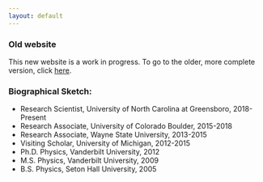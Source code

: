 ```yaml
---
layout: default
---
```



### Old website

This new website is a work in progress.
To go to the older, more complete version, click [here](https://belmonrj.github.io/old_version).




### Biographical Sketch:

- Research Scientist, University of North Carolina at Greensboro, 2018-Present
- Research Associate, University of Colorado Boulder, 2015-2018
- Research Associate, Wayne State University, 2013-2015
- Visiting Scholar, University of Michigan, 2012-2015
- Ph.D. Physics, Vanderbilt University, 2012
- M.S. Physics, Vanderbilt University, 2009
- B.S. Physics, Seton Hall University, 2005

